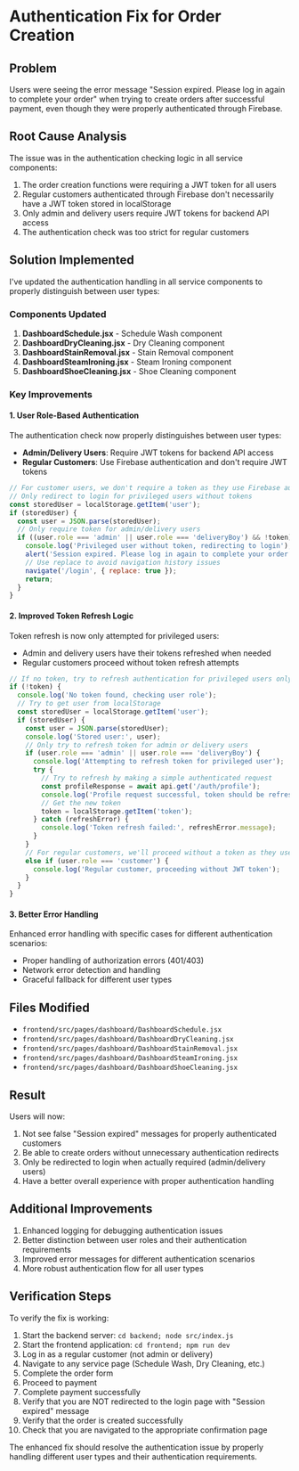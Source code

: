 # Authentication Fix for Order Creation

## Problem
Users were seeing the error message "Session expired. Please log in again to complete your order" when trying to create orders after successful payment, even though they were properly authenticated through Firebase.

## Root Cause Analysis
The issue was in the authentication checking logic in all service components:
1. The order creation functions were requiring a JWT token for all users
2. Regular customers authenticated through Firebase don't necessarily have a JWT token stored in localStorage
3. Only admin and delivery users require JWT tokens for backend API access
4. The authentication check was too strict for regular customers

## Solution Implemented
I've updated the authentication handling in all service components to properly distinguish between user types:

### Components Updated
1. **DashboardSchedule.jsx** - Schedule Wash component
2. **DashboardDryCleaning.jsx** - Dry Cleaning component
3. **DashboardStainRemoval.jsx** - Stain Removal component
4. **DashboardSteamIroning.jsx** - Steam Ironing component
5. **DashboardShoeCleaning.jsx** - Shoe Cleaning component

### Key Improvements

#### 1. User Role-Based Authentication
The authentication check now properly distinguishes between user types:
- **Admin/Delivery Users**: Require JWT tokens for backend API access
- **Regular Customers**: Use Firebase authentication and don't require JWT tokens

```javascript
// For customer users, we don't require a token as they use Firebase auth
// Only redirect to login for privileged users without tokens
const storedUser = localStorage.getItem('user');
if (storedUser) {
  const user = JSON.parse(storedUser);
  // Only require token for admin/delivery users
  if ((user.role === 'admin' || user.role === 'deliveryBoy') && !token) {
    console.log('Privileged user without token, redirecting to login');
    alert('Session expired. Please log in again to complete your order.');
    // Use replace to avoid navigation history issues
    navigate('/login', { replace: true });
    return;
  }
}
```

#### 2. Improved Token Refresh Logic
Token refresh is now only attempted for privileged users:
- Admin and delivery users have their tokens refreshed when needed
- Regular customers proceed without token refresh attempts

```javascript
// If no token, try to refresh authentication for privileged users only
if (!token) {
  console.log('No token found, checking user role');
  // Try to get user from localStorage
  const storedUser = localStorage.getItem('user');
  if (storedUser) {
    const user = JSON.parse(storedUser);
    console.log('Stored user:', user);
    // Only try to refresh token for admin or delivery users
    if (user.role === 'admin' || user.role === 'deliveryBoy') {
      console.log('Attempting to refresh token for privileged user');
      try {
        // Try to refresh by making a simple authenticated request
        const profileResponse = await api.get('/auth/profile');
        console.log('Profile request successful, token should be refreshed');
        // Get the new token
        token = localStorage.getItem('token');
      } catch (refreshError) {
        console.log('Token refresh failed:', refreshError.message);
      }
    }
    // For regular customers, we'll proceed without a token as they use Firebase auth
    else if (user.role === 'customer') {
      console.log('Regular customer, proceeding without JWT token');
    }
  }
}
```

#### 3. Better Error Handling
Enhanced error handling with specific cases for different authentication scenarios:
- Proper handling of authorization errors (401/403)
- Network error detection and handling
- Graceful fallback for different user types

## Files Modified
- `frontend/src/pages/dashboard/DashboardSchedule.jsx`
- `frontend/src/pages/dashboard/DashboardDryCleaning.jsx`
- `frontend/src/pages/dashboard/DashboardStainRemoval.jsx`
- `frontend/src/pages/dashboard/DashboardSteamIroning.jsx`
- `frontend/src/pages/dashboard/DashboardShoeCleaning.jsx`

## Result
Users will now:
1. Not see false "Session expired" messages for properly authenticated customers
2. Be able to create orders without unnecessary authentication redirects
3. Only be redirected to login when actually required (admin/delivery users)
4. Have a better overall experience with proper authentication handling

## Additional Improvements
1. Enhanced logging for debugging authentication issues
2. Better distinction between user roles and their authentication requirements
3. Improved error messages for different authentication scenarios
4. More robust authentication flow for all user types

## Verification Steps
To verify the fix is working:

1. Start the backend server: `cd backend; node src/index.js`
2. Start the frontend application: `cd frontend; npm run dev`
3. Log in as a regular customer (not admin or delivery)
4. Navigate to any service page (Schedule Wash, Dry Cleaning, etc.)
5. Complete the order form
6. Proceed to payment
7. Complete payment successfully
8. Verify that you are NOT redirected to the login page with "Session expired" message
9. Verify that the order is created successfully
10. Check that you are navigated to the appropriate confirmation page

The enhanced fix should resolve the authentication issue by properly handling different user types and their authentication requirements.